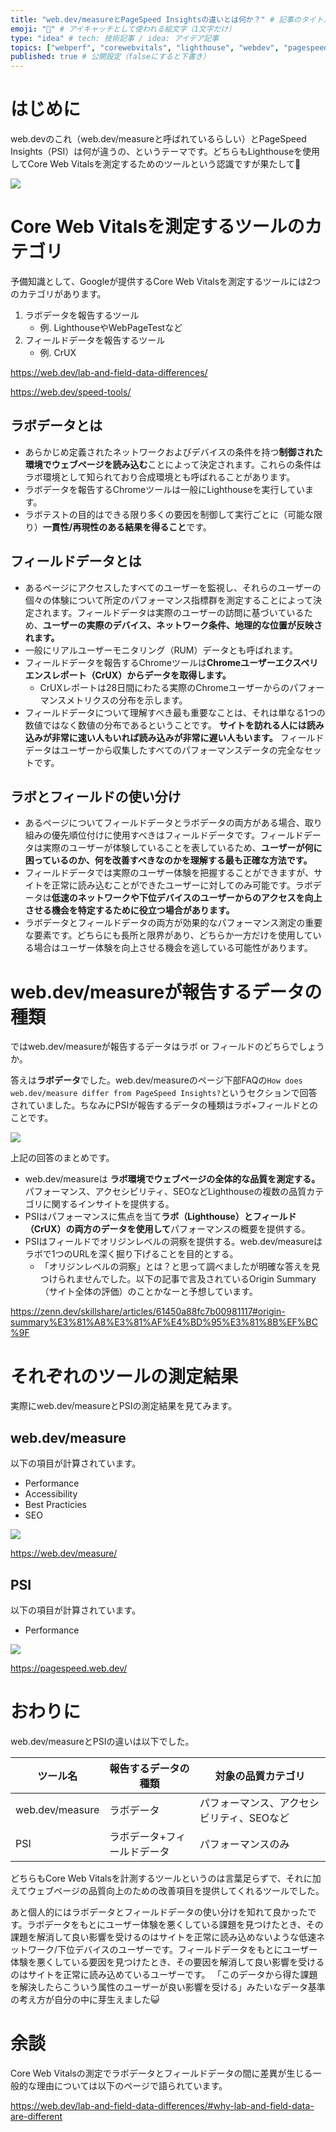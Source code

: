 ```yaml
---
title: "web.dev/measureとPageSpeed Insightsの違いとは何か？" # 記事のタイトル
emoji: "📏" # アイキャッチとして使われる絵文字（1文字だけ）
type: "idea" # tech: 技術記事 / idea: アイデア記事
topics: ["webperf", "corewebvitals", "lighthouse", "webdev", "pagespeedinsights"] # タグ。["markdown", "rust", "aws"]のように指定する
published: true # 公開設定（falseにすると下書き）
---
```


# はじめに
web.devのこれ（web.dev/measureと呼ばれているらしい）とPageSpeed Insights（PSI）は何が違うの、というテーマです。どちらもLighthouseを使用してCore Web Vitalsを測定するためのツールという認識ですが果たして🤔

![](https://storage.googleapis.com/zenn-user-upload/72ea59efad2f-20220615.png)

# Core Web Vitalsを測定するツールのカテゴリ
予備知識として、Googleが提供するCore Web Vitalsを測定するツールには2つのカテゴリがあります。

1. ラボデータを報告するツール
   - 例. LighthouseやWebPageTestなど
2. フィールドデータを報告するツール
   - 例. CrUX

https://web.dev/lab-and-field-data-differences/

https://web.dev/speed-tools/

## ラボデータとは
- あらかじめ定義されたネットワークおよびデバイスの条件を持つ**制御された環境でウェブページを読み込む**ことによって決定されます。これらの条件はラボ環境として知られており合成環境とも呼ばれることがあります。
- ラボデータを報告するChromeツールは一般にLighthouseを実行しています。
- ラボテストの目的はできる限り多くの要因を制御して実行ごとに（可能な限り）**一貫性/再現性のある結果を得ること**です。

## フィールドデータとは
- あるページにアクセスしたすべてのユーザーを監視し、それらのユーザーの個々の体験について所定のパフォーマンス指標群を測定することによって決定されます。フィールドデータは実際のユーザーの訪問に基づいているため、**ユーザーの実際のデバイス、ネットワーク条件、地理的な位置が反映されます。**
- 一般にリアルユーザーモニタリング（RUM）データとも呼ばれます。
- フィールドデータを報告するChromeツールは**Chromeユーザーエクスペリエンスレポート（CrUX）からデータを取得します。**
  - CrUXレポートは28日間にわたる実際のChromeユーザーからのパフォーマンスメトリクスの分布を示します。
- フィールドデータについて理解すべき最も重要なことは、それは単なる1つの数値ではなく数値の分布であるということです。 **サイトを訪れる人には読み込みが非常に速い人もいれば読み込みが非常に遅い人もいます。** フィールドデータはユーザーから収集したすべてのパフォーマンスデータの完全なセットです。

## ラボとフィールドの使い分け
- あるページについてフィールドデータとラボデータの両方がある場合、取り組みの優先順位付けに使用すべきはフィールドデータです。フィールドデータは実際のユーザーが体験していることを表しているため、**ユーザーが何に困っているのか、何を改善すべきなのかを理解する最も正確な方法です。**
- フィールドデータでは実際のユーザー体験を把握することができますが、サイトを正常に読み込むことができたユーザーに対してのみ可能です。ラボデータは**低速のネットワークや下位デバイスのユーザーからのアクセスを向上させる機会を特定するために役立つ場合があります。**
- ラボデータとフィールドデータの両方が効果的なパフォーマンス測定の重要な要素です。どちらにも長所と限界があり、どちらか一方だけを使用している場合はユーザー体験を向上させる機会を逃している可能性があります。

# web.dev/measureが報告するデータの種類
ではweb.dev/measureが報告するデータはラボ or フィールドのどちらでしょうか。

答えは**ラボデータ**でした。web.dev/measureのページ下部FAQの`How does web.dev/measure differ from PageSpeed Insights?`というセクションで回答されていました。ちなみにPSIが報告するデータの種類はラボ+フィールドとのことです。

![](https://storage.googleapis.com/zenn-user-upload/e79caf87d400-20220615.png)

上記の回答のまとめです。

- web.dev/measureは **ラボ環境でウェブページの全体的な品質を測定する。** パフォーマンス、アクセシビリティ、SEOなどLighthouseの複数の品質カテゴリに関するインサイトを提供する。
- PSIはパフォーマンスに焦点を当て**ラボ（Lighthouse）とフィールド（CrUX）の両方のデータを使用して**パフォーマンスの概要を提供する。
- PSIはフィールドでオリジンレベルの洞察を提供する。web.dev/measureはラボで1つのURLを深く掘り下げることを目的とする。
  - 「オリジンレベルの洞察」とは？と思って調べましたが明確な答えを見つけられませんでした。以下の記事で言及されているOrigin Summary（サイト全体の評価）のことかなーと予想しています。

https://zenn.dev/skillshare/articles/61450a88fc7b00981117#origin-summary%E3%81%A8%E3%81%AF%E4%BD%95%E3%81%8B%EF%BC%9F

# それぞれのツールの測定結果
実際にweb.dev/measureとPSIの測定結果を見てみます。

## web.dev/measure
以下の項目が計算されています。

- Performance
- Accessibility
- Best Practicies
- SEO

![](https://gyazo.com/5e85bb1a1e6cc5cbff2bceb29bcf21bb.png)

https://web.dev/measure/

## PSI
以下の項目が計算されています。

- Performance

![](https://gyazo.com/787427bb8b59297c7f3204bf91df81b6.png)

https://pagespeed.web.dev/

# おわりに
web.dev/measureとPSIの違いは以下でした。

|ツール名|報告するデータの種類|対象の品質カテゴリ|
|---|---|---|
|web.dev/measure|ラボデータ|パフォーマンス、アクセシビリティ、SEOなど|
|PSI|ラボデータ+フィールドデータ|パフォーマンスのみ|

どちらもCore Web Vitalsを計測するツールというのは言葉足らずで、それに加えてウェブページの品質向上のための改善項目を提供してくれるツールでした。

あと個人的にはラボデータとフィールドデータの使い分けを知れて良かったです。ラボデータをもとにユーザー体験を悪くしている課題を見つけたとき、その課題を解消して良い影響を受けるのはサイトを正常に読み込めないような低速ネットワーク/下位デバイスのユーザーです。フィールドデータをもとにユーザー体験を悪くしている要因を見つけたとき、その要因を解消して良い影響を受けるのはサイトを正常に読み込めているユーザーです。
「このデータから得た課題を解決したらこういう属性のユーザーが良い影響を受ける」みたいなデータ基準の考え方が自分の中に芽生えました😺

# 余談
Core Web Vitalsの測定でラボデータとフィールドデータの間に差異が生じる一般的な理由については以下のページで語られています。

https://web.dev/lab-and-field-data-differences/#why-lab-and-field-data-are-different
